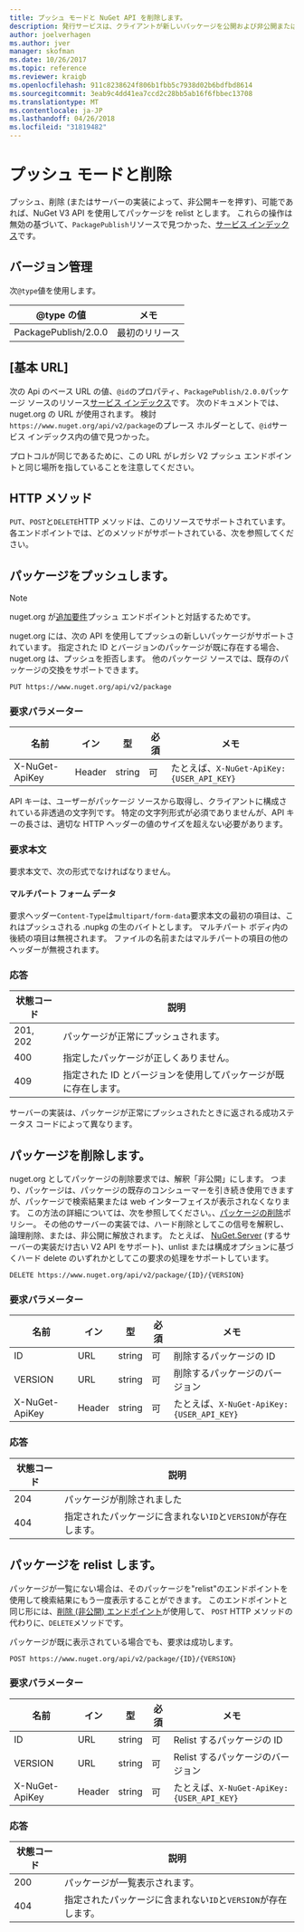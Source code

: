 ```yaml
---
title: プッシュ モードと NuGet API を削除します。
description: 発行サービスは、クライアントが新しいパッケージを公開および非公開または既存のパッケージを削除できます。
author: joelverhagen
ms.author: jver
manager: skofman
ms.date: 10/26/2017
ms.topic: reference
ms.reviewer: kraigb
ms.openlocfilehash: 911c8238624f806b1fbb5c7938d02b6bdfbd8614
ms.sourcegitcommit: 3eab9c4dd41ea7ccd2c28bb5ab16f6fbbec13708
ms.translationtype: MT
ms.contentlocale: ja-JP
ms.lasthandoff: 04/26/2018
ms.locfileid: "31819482"
---
```

# <a name="push-and-delete"></a>プッシュ モードと削除

プッシュ、削除 (またはサーバーの実装によって、非公開キーを押す)、可能であれば、NuGet V3 API を使用してパッケージを relist とします。 これらの操作は無効の基づいて、`PackagePublish`リソースで見つかった、[サービス インデックス](service-index.md)です。

## <a name="versioning"></a>バージョン管理

次`@type`値を使用します。

@type の値          | メモ
-------------------- | -----
PackagePublish/2.0.0 | 最初のリリース

## <a name="base-url"></a>[基本 URL]

次の Api のベース URL の値、`@id`のプロパティ、`PackagePublish/2.0.0`パッケージ ソースのリソース[サービス インデックス](service-index.md)です。 次のドキュメントでは、nuget.org の URL が使用されます。 検討`https://www.nuget.org/api/v2/package`のプレース ホルダーとして、`@id`サービス インデックス内の値で見つかった。

プロトコルが同じであるために、この URL がレガシ V2 プッシュ エンドポイントと同じ場所を指していることを注意してください。

## <a name="http-methods"></a>HTTP メソッド

`PUT`、`POST`と`DELETE`HTTP メソッドは、このリソースでサポートされています。 各エンドポイントでは、どのメソッドがサポートされている、次を参照してください。

## <a name="push-a-package"></a>パッケージをプッシュします。

> [!Note]
> nuget.org が[追加要件](NuGet-Protocols.md)プッシュ エンドポイントと対話するためです。

nuget.org には、次の API を使用してプッシュの新しいパッケージがサポートされています。 指定された ID とバージョンのパッケージが既に存在する場合、nuget.org は、プッシュを拒否します。 他のパッケージ ソースでは、既存のパッケージの交換をサポートできます。

    PUT https://www.nuget.org/api/v2/package

### <a name="request-parameters"></a>要求パラメーター

名前           | イン     | 型   | 必須 | メモ
-------------- | ------ | ------ | -------- | -----
X-NuGet-ApiKey | Header | string | 可      | たとえば、`X-NuGet-ApiKey: {USER_API_KEY}`

API キーは、ユーザーがパッケージ ソースから取得し、クライアントに構成されている非透過の文字列です。 特定の文字列形式が必須でありませんが、API キーの長さは、適切な HTTP ヘッダーの値のサイズを超えない必要があります。

### <a name="request-body"></a>要求本文

要求本文で、次の形式でなければなりません。

#### <a name="multipart-form-data"></a>マルチパート フォーム データ

要求ヘッダー`Content-Type`は`multipart/form-data`要求本文の最初の項目は、これはプッシュされる .nupkg の生のバイトとします。 マルチパート ボディ内の後続の項目は無視されます。 ファイルの名前またはマルチパートの項目の他のヘッダーが無視されます。

### <a name="response"></a>応答

状態コード | 説明
----------- | -------
201, 202    | パッケージが正常にプッシュされます。
400         | 指定したパッケージが正しくありません。
409         | 指定された ID とバージョンを使用してパッケージが既に存在します。

サーバーの実装は、パッケージが正常にプッシュされたときに返される成功ステータス コードによって異なります。

## <a name="delete-a-package"></a>パッケージを削除します。

nuget.org としてパッケージの削除要求では、解釈「非公開」にします。 つまり、パッケージは、パッケージの既存のコンシューマーを引き続き使用できますが、パッケージで検索結果または web インターフェイスが表示されなくなります。 この方法の詳細については、次を参照してください。、[パッケージの削除](../policies/deleting-packages.md)ポリシー。 その他のサーバーの実装では、ハード削除としてこの信号を解釈し、論理削除、または、非公開に解放されます。 たとえば、 [NuGet.Server](https://www.nuget.org/packages/NuGet.Server) (するサーバーの実装だけ古い V2 API をサポート)、unlist または構成オプションに基づくハード delete のいずれかとしてこの要求の処理をサポートしています。

    DELETE https://www.nuget.org/api/v2/package/{ID}/{VERSION}

### <a name="request-parameters"></a>要求パラメーター

名前           | イン     | 型   | 必須 | メモ
-------------- | ------ | ------ | -------- | -----
ID             | URL    | string | 可      | 削除するパッケージの ID
VERSION        | URL    | string | 可      | 削除するパッケージのバージョン
X-NuGet-ApiKey | Header | string | 可      | たとえば、`X-NuGet-ApiKey: {USER_API_KEY}`

### <a name="response"></a>応答

状態コード | 説明
----------- | -------
204         | パッケージが削除されました
404         | 指定されたパッケージに含まれない`ID`と`VERSION`が存在します。

## <a name="relist-a-package"></a>パッケージを relist します。

パッケージが一覧にない場合は、そのパッケージを"relist"のエンドポイントを使用して検索結果にもう一度表示することができます。 このエンドポイントと同じ形には、[削除 (非公開) エンドポイント](#delete-a-package)が使用して、 `POST` HTTP メソッドの代わりに、`DELETE`メソッドです。

パッケージが既に表示されている場合でも、要求は成功します。

    POST https://www.nuget.org/api/v2/package/{ID}/{VERSION}

### <a name="request-parameters"></a>要求パラメーター

名前           | イン     | 型   | 必須 | メモ
-------------- | ------ | ------ | -------- | -----
ID             | URL    | string | 可      | Relist するパッケージの ID
VERSION        | URL    | string | 可      | Relist するパッケージのバージョン
X-NuGet-ApiKey | Header | string | 可      | たとえば、`X-NuGet-ApiKey: {USER_API_KEY}`

### <a name="response"></a>応答

状態コード | 説明
----------- | -------
200         | パッケージが一覧表示されます。
404         | 指定されたパッケージに含まれない`ID`と`VERSION`が存在します。

